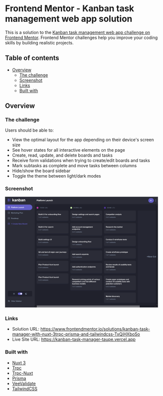 # Frontend Mentor - Kanban task management web app solution

This is a solution to the [Kanban task management web app challenge on Frontend Mentor](https://www.frontendmentor.io/challenges/kanban-task-management-web-app-wgQLt-HlbB). Frontend Mentor challenges help you improve your coding skills by building realistic projects. 

## Table of contents

- [Overview](#overview)
  - [The challenge](#the-challenge)
  - [Screenshot](#screenshot)
  - [Links](#links)
  - [Built with](#built-with)

## Overview

### The challenge

Users should be able to:

- View the optimal layout for the app depending on their device's screen size
- See hover states for all interactive elements on the page
- Create, read, update, and delete boards and tasks
- Receive form validations when trying to create/edit boards and tasks
- Mark subtasks as complete and move tasks between columns
- Hide/show the board sidebar
- Toggle the theme between light/dark modes

### Screenshot

![](https://github.com/kentntwari/kanban-task-manager/blob/main/code/assets/site/Screenshot%202024-04-27%20at%2007-48-30%20https%20__kanban-task-manager-taupe.vercel.app.png)

### Links

- Solution URL: https://www.frontendmentor.io/solutions/kanban-task-manager-with-nuxt-3trpc-prisma-and-tailwindcss-TxQiHXboSo
- Live Site URL: https://kanban-task-manager-taupe.vercel.app

### Built with

- [Nuxt 3](https://nuxt.com)
- [Trpc](https://trpc.io/)
- [Trpc-Nuxt](https://trpc-nuxt.vercel.app/)
- [Prisma](https://www.prisma.io/)
- [VeeValidate](https://vee-validate.logaretm.com/v4/)
- [TailwindCSS](https://tailwindcss.com/)

